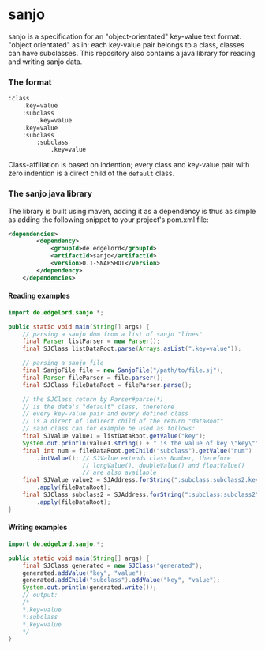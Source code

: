 # sanjo

sanjo is a specification for an "object-orientated" key-value text format. "object orientated" as in: each key-value pair belongs to a class, classes can have subclasses.
This repository also contains a java library for reading and writing sanjo data.

### The format

```bash
:class
    .key=value
    :subclass
        .key=value
    .key=value
    :subclass
        :subclass
            .key=value
```

Class-affiliation is based on indention; every class and key-value pair with zero indention is a direct child of the `default` class. 

### The sanjo java library

The library is built using maven, adding it as a dependency is thus as simple as adding the following snippet to your project's pom.xml file:

```xml
<dependencies>
        <dependency>
            <groupId>de.edgelord</groupId>
            <artifactId>sanjo</artifactId>
            <version>0.1-SNAPSHOT</version>
        </dependency>
    </dependencies>
```

#### Reading examples

```java
import de.edgelord.sanjo.*;

public static void main(String[] args) {
    // parsing a sanjo dom from a list of sanjo "lines"
    final Parser listParser = new Parser();
    final SJClass listDataRoot.parse(Arrays.asList(".key=value"));

    // parsing a sanjo file
    final SanjoFile file = new SanjoFile("/path/to/file.sj");
    final Parser fileParser = file.parser();
    final SJClass fileDataRoot = fileParser.parse();

    // the SJClass return by Parser#parse(*)
    // is the data's "default" class, therefore 
    // every key-value pair and every defined class
    // is a direct of indirect child of the return "dataRoot"
    // said class can for example be used as follows:
    final SJValue value1 = listDataRoot.getValue("key");
    System.out.println(value1.string() + " is the value of key \"key\""");
    final int num = fileDataRoot.getChild("subclass").getValue("num")
        .intValue(); // SJValue extends class Number, therefore
                     // longValue(), doubleValue() and floatValue()
                     // are also available
    final SJValue value2 = SJAddress.forString(":subclass:subclass2.key")
        .apply(fileDataRoot);
    final SJClass subclass2 = SJAddress.forString(":subclass:subclass2")
        .apply(fileDataRoot);
}
```

#### Writing examples

```java
import de.edgelord.sanjo.*;

public static void main(String[] args) {
    final SJClass generated = new SJClass("generated");
    generated.addValue("key", "value");
    generated.addChild("subclass").addValue("key", "value");
    System.out.println(generated.write());
    // output:
    /*
    *.key=value
    *:subclass
    *.key=value
    */
}
```


